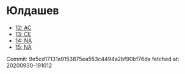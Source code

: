 # Юлдашев
- [12: AC](12.md)
- [13: CE](13.md)
- [14: NA](14.md)
- [15: NA](15.md)

Commit: 9e5cd17131a9153875ea553c4494a2bf90bf76da
 fetched at: 20200930-191012
